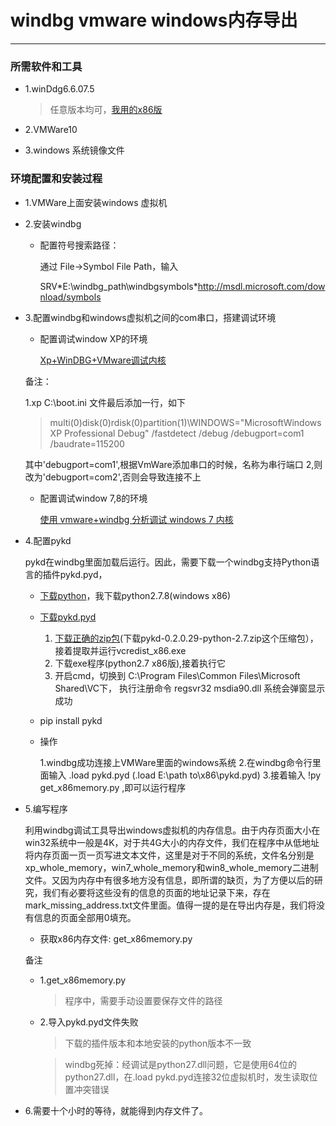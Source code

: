 # windbg vmware windows内存导出

---

### 所需软件和工具

* 1.winDdg6.6.07.5

    > 任意版本均可，[我用的x86版][1]

* 2.VMWare10

* 3.windows 系统镜像文件


### 环境配置和安装过程

* 1.VMWare上面安装windows 虚拟机

* 2.安装windbg

    * 配置符号搜索路径：

        通过 File→Symbol File Path，输入

        SRV\*E:\windbg_path\windbgsymbols\*http://msdl.microsoft.com/download/symbols

* 3.配置windbg和windows虚拟机之间的com串口，搭建调试环境

    * 配置调试window XP的环境

        [Xp+WinDBG+VMware调试内核][5]

    备注：

    1.xp C:\boot.ini 文件最后添加一行，如下

    > multi(0)disk(0)rdisk(0)partition(1)\WINDOWS="MicrosoftWindows XP Professional Debug" /fastdetect /debug /debugport=com1 /baudrate=115200

    其中'debugport=com1',根据VmWare添加串口的时候，名称为串行端口 2,则改为'debugport=com2',否则会导致连接不上

    * 配置调试window 7,8的环境

        [使用 vmware+windbg 分析调试 windows 7 内核][2]

* 4.配置pykd

    pykd在windbg里面加载后运行。因此，需要下载一个windbg支持Python语言的插件pykd.pyd，

    * [下载python][4]，我下载python2.7.8(windows x86)

    * [下载pykd.pyd][3]

        1. [下载正确的zip包][3](下载pykd-0.2.0.29-python-2.7.zip这个压缩包），接着提取并运行vcredist_x86.exe
        2. 下载exe程序(python2.7 x86版),接着执行它
        3. 开启cmd，切换到 C:\Program Files\Common Files\Microsoft Shared\VC下， 执行注册命令 regsvr32 msdia90.dll 系统会弹窗显示成功

    * pip install pykd

    * 操作

        1.windbg成功连接上VMWare里面的windows系统
        2.在windbg命令行里面输入 .load pykd.pyd  (.load E:\path to\x86\pykd.pyd)
        3.接着输入 !py get_x86memory.py ,即可以运行程序

* 5.编写程序

    利用windbg调试工具导出windows虚拟机的内存信息。由于内存页面大小在win32系统中一般是4K，对于共4G大小的内存文件，我们在程序中从低地址将内存页面一页一页写进文本文件，这里是对于不同的系统，文件名分别是xp_whole_memory，win7_whole_memory和win8_whole_memory二进制文件。又因为内存中有很多地方没有信息，即所谓的缺页，为了方便以后的研究，我们有必要将这些没有的信息的页面的地址记录下来，存在mark_missing_address.txt文件里面。值得一提的是在导出内存是，我们将没有信息的页面全部用0填充。

    * 获取x86内存文件: get_x86memory.py

    备注
    * 1.get_x86memory.py

        > 程序中，需要手动设置要保存文件的路径

    * 2.导入pykd.pyd文件失败

        > 下载的插件版本和本地安装的python版本不一致

        > windbg死掉：经调试是python27.dll问题，它是使用64位的python27.dll，在.load pykd.pyd连接32位虚拟机时，发生读取位置冲突错误

* 6.需要十个小时的等待，就能得到内存文件了。


[1]: http://msdl.microsoft.com/download/symbols/debuggers/dbg_x86_6.6.07.5.exe
[2]: http://blog.chinaunix.net/uid-23254875-id-341011.html
[3]: http://pykd.codeplex.com/releases
[4]: https://www.python.org/downloads/
[5]: http://www.cnblogs.com/lzjsky/archive/2010/12/14/1905275.html

